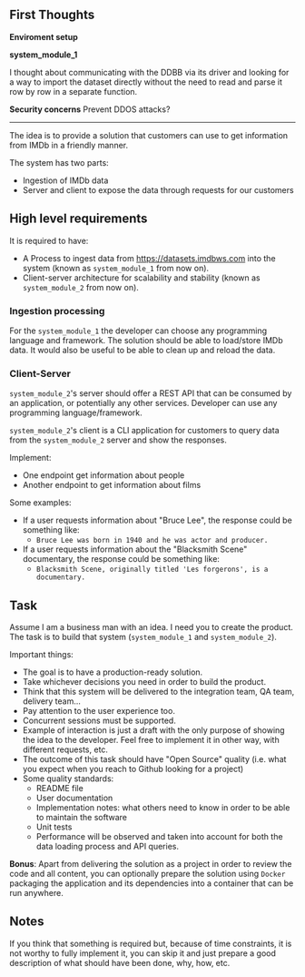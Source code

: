 ## First Thoughts

**Enviroment setup**

**system_module_1**

I thought about communicating with the DDBB via its driver and looking for a way to import the dataset directly without the need to read and parse it row by row in a separate function.

**Security concerns**
Prevent DDOS attacks?

---

The idea is to provide a solution that customers can use to get information from IMDb in a friendly manner.

The system has two parts:

- Ingestion of IMDb data
- Server and client to expose the data through requests for our customers

## High level requirements

It is required to have:

- A Process to ingest data from https://datasets.imdbws.com into the system (known as `system_module_1` from now on).
- Client-server architecture for scalability and stability (known as `system_module_2` from now on).

### Ingestion processing

For the `system_module_1` the developer can choose any programming language and framework.
The solution should be able to load/store IMDb data. It would also be useful to be able to clean up and reload the data.

### Client-Server

`system_module_2`'s server should offer a REST API that can be consumed by an application, or potentially any other services. Developer can use any programming language/framework.

`system_module_2`'s client is a CLI application for customers to query data from the `system_module_2` server and show the responses.

Implement:

- One endpoint get information about people
- Another endpoint to get information about films

Some examples:

- If a user requests information about "Bruce Lee", the response could be something like:
  - `Bruce Lee was born in 1940 and he was actor and producer.`
- If a user requests information about the "Blacksmith Scene" documentary, the response could be something like:
  - `Blacksmith Scene, originally titled 'Les forgerons', is a documentary.`

## Task

Assume I am a business man with an idea. I need you to create the product. The task is to build that system (`system_module_1` and `system_module_2`).

Important things:

- The goal is to have a production-ready solution.
- Take whichever decisions you need in order to build the product.
- Think that this system will be delivered to the integration team, QA team, delivery team...
- Pay attention to the user experience too.
- Concurrent sessions must be supported.
- Example of interaction is just a draft with the only purpose of showing the idea to the developer. Feel free to implement it in other way, with different requests, etc.
- The outcome of this task should have "Open Source" quality (i.e. what you expect when you reach to Github looking for a project)
- Some quality standards:
  - README file
  - User documentation
  - Implementation notes: what others need to know in order to be able to maintain the software
  - Unit tests
  - Performance will be observed and taken into account for both the data loading process and API queries.

**Bonus**: Apart from delivering the solution as a project in order to review the code and all content, you can optionally prepare the solution using `Docker` packaging the application and its dependencies into a container that can be run anywhere.

## Notes

If you think that something is required but, because of time constraints, it is not worthy to fully implement it, you can skip it and just prepare a good description of what should have been done, why, how, etc.
